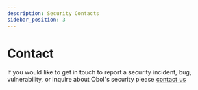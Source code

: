 ```yaml
---
description: Security Contacts
sidebar_position: 3
---
```


# Contact
If you would like to get in touch to report a security incident, bug, vulnerability, or inquire about Obol's security please [contact us](https://github.com/ObolNetwork/obol-security/blob/main/SECURITY.md#receiving-disclosures)
